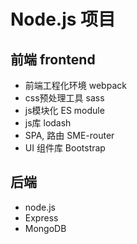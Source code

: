 # Node.js 项目

## 前端 frontend

- 前端工程化环境 webpack
- css预处理工具 sass
- js模块化 ES module
- js库 lodash
- SPA, 路由 SME-router
- UI 组件库 Bootstrap

## 后端

- node.js
- Express
- MongoDB
